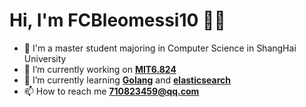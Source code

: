 # Hi, I'm FCBleomessi10 👋🏻

- 🏫 I'm a master student majoring in Computer Science in ShangHai University
- 🔭 I’m currently working on [**MIT6.824**](https://pdos.csail.mit.edu/6.824/schedule.html)
- 🌱 I’m currently learning [**Golang**](https://go.dev/) and [**elasticsearch**](https://github.com/elastic/elasticsearch)
- 📫 How to reach me [**710823459@qq.com**](710823459@qq.com)
